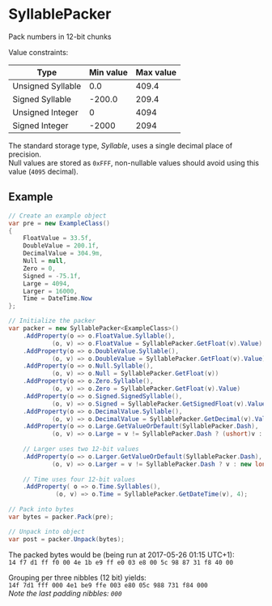 # SyllablePacker

Pack numbers in 12-bit chunks



Value constraints:

| Type              | Min value | Max value |
| ----------------- | --------- | --------- |
| Unsigned Syllable |      0.0  |  409.4    |
| Signed Syllable   |   -200.0  |  209.4    | 
| Unsigned Integer  |      0    | 4094      |
| Signed Integer    |  -2000    | 2094      | 

The standard storage type, _Syllable_, uses a single decimal place of precision.  
Null values are stored as `0xFFF`, non-nullable values should avoid using this value (`4095` decimal).

## Example

```.cs
// Create an example object
var pre = new ExampleClass()
{
    FloatValue = 33.5f,
    DoubleValue = 200.1f,
    DecimalValue = 304.9m,
    Null = null,
    Zero = 0,
    Signed = -75.1f,
    Large = 4094,
    Larger = 16000,
    Time = DateTime.Now
};

// Initialize the packer
var packer = new SyllablePacker<ExampleClass>()
    .AddProperty(o => o.FloatValue.Syllable(),
            (o, v) => o.FloatValue = SyllablePacker.GetFloat(v).Value)
    .AddProperty(o => o.DoubleValue.Syllable(),
            (o, v) => o.DoubleValue = SyllablePacker.GetFloat(v).Value)
    .AddProperty(o => o.Null.Syllable(),                  
            (o, v) => o.Null = SyllablePacker.GetFloat(v))
    .AddProperty(o => o.Zero.Syllable(),                  
            (o, v) => o.Zero = SyllablePacker.GetFloat(v).Value)
    .AddProperty(o => o.Signed.SignedSyllable(),          
            (o, v) => o.Signed = SyllablePacker.GetSignedFloat(v).Value)
    .AddProperty(o => o.DecimalValue.Syllable(),          
            (o, v) => o.DecimalValue = SyllablePacker.GetDecimal(v).Value)
    .AddProperty(o => o.Large.GetValueOrDefault(SyllablePacker.Dash), 
            (o, v) => o.Large = v != SyllablePacker.Dash ? (ushort)v : new ushort?())
    
    // Larger uses two 12-bit values
    .AddProperty(o => o.Larger.GetValueOrDefault(SyllablePacker.Dash),
            (o, v) => o.Larger = v != SyllablePacker.Dash ? v : new long?(), 2)
    
    // Time uses four 12-bit values
    .AddProperty( o => o.Time.Syllables(),
             (o, v) => o.Time = SyllablePacker.GetDateTime(v), 4);
    
// Pack into bytes
var bytes = packer.Pack(pre);

// Unpack into object
var post = packer.Unpack(bytes);
```

The packed bytes would be (being run at 2017-05-26 01:15 UTC+1):  
```14 f7 d1 ff f0 00 4e 1b e9 ff e0 03 e8 00 5c 98 87 31 f8 40 00```

Grouping per three nibbles (12 bit) yields:  
```14f 7d1 fff 000 4e1 be9 ffe 003 e80 05c 988 731 f84 000```  
_Note the last padding nibbles: ``000``_
